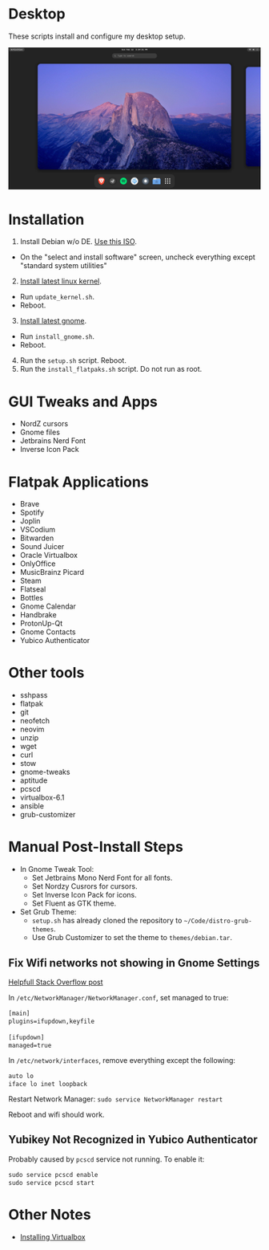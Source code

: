 # Desktop

These scripts install and configure my desktop setup.

![screenshot_1](/screenshot_1.png)

# Installation

1. Install Debian w/o DE. [Use this ISO](https://cdimage.debian.org/cdimage/unofficial/non-free/cd-including-firmware/weekly-builds/amd64/iso-cd/).
  - On the "select and install software" screen, uncheck everything except "standard system utilities"
2. [Install latest linux kernel](https://www.linuxcapable.com/how-to-install-latest-linux-kernel-on-debian-linux/).
  - Run `update_kernel.sh`.
  - Reboot.
3. [Install latest gnome](https://raspberrytips.com/latest-gnome-installation-debian/).
  - Run `install_gnome.sh`. 
  - Reboot.
4. Run the `setup.sh` script. Reboot.
5. Run the `install_flatpaks.sh` script. Do not run as root.

# GUI Tweaks and Apps
- NordZ cursors
- Gnome files
- Jetbrains Nerd Font
- Inverse Icon Pack

# Flatpak Applications
- Brave
- Spotify
- Joplin
- VSCodium
- Bitwarden
- Sound Juicer
- Oracle Virtualbox
- OnlyOffice
- MusicBrainz Picard
- Steam
- Flatseal
- Bottles
- Gnome Calendar
- Handbrake
- ProtonUp-Qt
- Gnome Contacts
- Yubico Authenticator

# Other tools
- sshpass 
- flatpak 
- git 
- neofetch 
- neovim 
- unzip 
- wget 
- curl 
- stow 
- gnome-tweaks 
- aptitude 
- pcscd 
- virtualbox-6.1 
- ansible 
- grub-customizer

# Manual Post-Install Steps
- In Gnome Tweak Tool:
  - Set Jetbrains Mono Nerd Font for all fonts.
  - Set Nordzy Cusrors for cursors.
  - Set Inverse Icon Pack for icons.
  - Set Fluent as GTK theme.
- Set Grub Theme:
  - `setup.sh` has already cloned the repository to `~/Code/distro-grub-themes`. 
  - Use Grub Customizer to set the theme to `themes/debian.tar`.

## Fix Wifi networks not showing in Gnome Settings

[Helpfull Stack Overflow post](https://askubuntu.com/questions/71159/network-manager-says-device-not-managed)

In `/etc/NetworkManager/NetworkManager.conf`, set managed to true:
```
[main]
plugins=ifupdown,keyfile

[ifupdown]
managed=true
```

In `/etc/network/interfaces`, remove everything except the following:
```
auto lo
iface lo inet loopback
```

Restart Network Manager:
`sudo service NetworkManager restart`

Reboot and wifi should work.

## Yubikey Not Recognized in Yubico Authenticator

Probably caused by `pcscd` service not running. To enable it:
```
sudo service pcscd enable
sudo service pcscd start
```

# Other Notes
- [Installing Virtualbox](https://www.virtualbox.org/wiki/Linux_Downloads)
